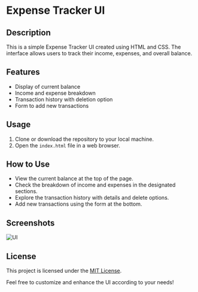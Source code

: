 # Expense Tracker UI

## Description

This is a simple Expense Tracker UI created using HTML and CSS. The interface allows users to track their income, expenses, and overall balance.

## Features

- Display of current balance
- Income and expense breakdown
- Transaction history with deletion option
- Form to add new transactions

## Usage

1. Clone or download the repository to your local machine.
2. Open the `index.html` file in a web browser.

## How to Use

- View the current balance at the top of the page.
- Check the breakdown of income and expenses in the designated sections.
- Explore the transaction history with details and delete options.
- Add new transactions using the form at the bottom.

## Screenshots
![UI](https://github.com/ajay-kumar-gour/Expense--Tracker-UI/assets/153515139/191ca74f-c1f1-467e-81da-c47fce74519c)

## License

This project is licensed under the [MIT License](LICENSE).

Feel free to customize and enhance the UI according to your needs!
